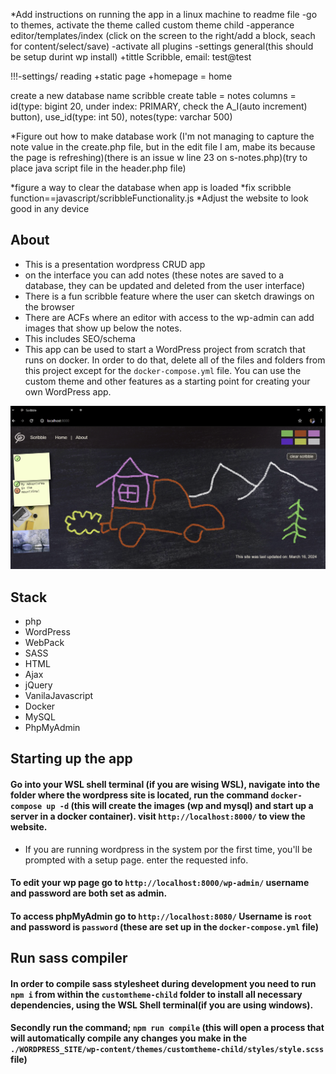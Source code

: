 *Add instructions on running the app in a linux machine to readme file
-go to themes, activate the theme called custom theme child
-apperance editor/templates/index (click on the screen to the right/add a block, seach for content/select/save)
-activate all plugins
-settings general(this should be setup durint wp install)
+tittle Scribble, email: test@test

!!!-settings/ reading
+static page
+homepage = home

create a new database
name scribble
create table = notes
columns = id(type: bigint 20, under index: PRIMARY, check the A_I(auto increment) button), use_id(type: int 50), notes(type: varchar 500)


*Figure out how to make database work (I'm not managing to capture the note value in the create.php file, but in the edit file I am, mabe its because the page is refreshing)(there is an issue w line 23 on s-notes.php)(try to place java script file in the header.php file)

*figure a way to clear the database when app is loaded
*fix scribble function==javascript/scribbleFunctionality.js
*Adjust the website to look good in any device

## About
- This is a presentation wordpress CRUD app
- on the interface you can add notes (these notes are saved to a database, they can be updated and deleted from the user interface)
- There is a fun scribble feature where the user can sketch drawings on the browser
- There are ACFs where an editor with access to the wp-admin can add images that show up below the notes.
- This includes SEO/schema
- This app can be used to start a WordPress project from scratch that runs on docker. In order to do that, delete all of the files and folders from this project except for the `docker-compose.yml` file. You can use the custom theme and other features as a starting point for creating your own WordPress app.

!["Screenshot of URLs page"](./WORDPRESS_SITE/wp-content/themes/customtheme-child/assets/Snapshot1.PNG)

## Stack
- php
- WordPress
- WebPack
- SASS
- HTML
- Ajax
- jQuery
- VanilaJavascript
- Docker
- MySQL
- PhpMyAdmin

## Starting up the app
#### Go into your WSL shell terminal (if you are wising WSL), navigate into the folder where the wordpress site is located, run the command `docker-compose up -d` (this will create the images (wp and mysql) and start up a server in a docker container). visit `http://localhost:8000/` to view the website.
- If you are running wordpress in the system por the first time, you'll be prompted with a setup page. enter the requested info.
#### To edit your wp page go to `http://localhost:8000/wp-admin/` username and password are both set as admin.
#### To access phpMyAdmin go to `http://localhost:8080/` Username is `root` and password is `password` (these are set up in the `docker-compose.yml` file)

## Run sass compiler
#### In order to compile sass stylesheet during development you need to run `npm i` from within the `customtheme-child` folder to install all necessary dependencies, using the WSL Shell terminal(if you are using windows).
#### Secondly run the command; `npm run compile` (this will open a process that will automatically compile any changes you make in the `./WORDPRESS_SITE/wp-content/themes/customtheme-child/styles/style.scss` file)
